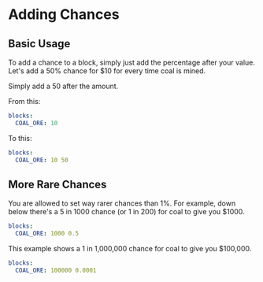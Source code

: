 # Adding Chances

## Basic Usage

To add a chance to a block, simply just add the percentage after your value. Let's add a 50% chance for $10 for every time coal is mined.

Simply add a 50 after the amount.

From this:

```yaml
blocks:
  COAL_ORE: 10
```

To this:

```yaml
blocks:
  COAL_ORE: 10 50
```

## More Rare Chances

You are allowed to set way rarer chances than 1%. For example, down below there's a 5 in 1000 chance (or 1 in 200) for coal to give you $1000. &#x20;

```yaml
blocks:
  COAL_ORE: 1000 0.5
```

This example shows a 1 in 1,000,000 chance for coal to give you $100,000.

```yaml
blocks:
  COAL_ORE: 100000 0.0001
```
